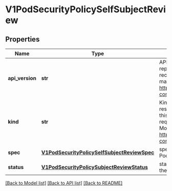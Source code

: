 # V1PodSecurityPolicySelfSubjectReview

## Properties
Name | Type | Description | Notes
------------ | ------------- | ------------- | -------------
**api_version** | **str** | APIVersion defines the versioned schema of this representation of an object. Servers should convert recognized schemas to the latest internal value, and may reject unrecognized values. More info: https://git.k8s.io/community/contributors/devel/api-conventions.md#resources | [optional] 
**kind** | **str** | Kind is a string value representing the REST resource this object represents. Servers may infer this from the endpoint the openshift.client submits requests to. Cannot be updated. In CamelCase. More info: https://git.k8s.io/community/contributors/devel/api-conventions.md#types-kinds | [optional] 
**spec** | [**V1PodSecurityPolicySelfSubjectReviewSpec**](V1PodSecurityPolicySelfSubjectReviewSpec.md) | spec defines specification the PodSecurityPolicySelfSubjectReview. | 
**status** | [**V1PodSecurityPolicySubjectReviewStatus**](V1PodSecurityPolicySubjectReviewStatus.md) | status represents the current information/status for the PodSecurityPolicySelfSubjectReview. | [optional] 

[[Back to Model list]](../README.md#documentation-for-models) [[Back to API list]](../README.md#documentation-for-api-endpoints) [[Back to README]](../README.md)


